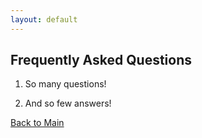 ```yaml
---
layout: default
---
```


## Frequently Asked Questions

1. So many questions!

2. And so few answers!


[Back to Main](./)
